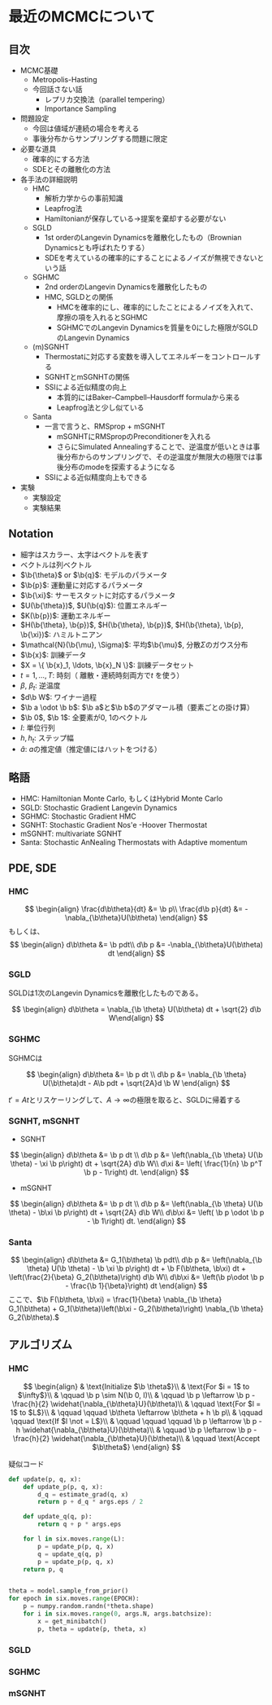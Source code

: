 $\newcommand{\b}[1]{\boldsymbol{#1}}$

# 最近のMCMCについて

## 目次

* MCMC基礎
  * Metropolis-Hasting
  * 今回話さない話
    * レプリカ交換法（parallel tempering）
    * Importance Sampling
* 問題設定
  * 今回は値域が連続の場合を考える
  * 事後分布からサンプリングする問題に限定
* 必要な道具
  * 確率的にする方法
  * SDEとその離散化の方法
* 各手法の詳細説明
  * HMC
    * 解析力学からの事前知識
    * Leapfrog法
    * Hamiltonianが保存している->提案を棄却する必要がない
  * SGLD
    * 1st orderのLangevin Dynamicsを離散化したもの（Brownian Dynamicsとも呼ばれたりする）
    * SDEを考えているの確率的にすることによるノイズが無視できないという話
  * SGHMC
    * 2nd orderのLangevin Dynamicsを離散化したもの
    * HMC, SGLDとの関係
      * HMCを確率的にし、確率的にしたことによるノイズを入れて、摩擦の項を入れるとSGHMC
      * SGHMCでのLangevin Dynamicsを質量を0にした極限がSGLDのLangevin Dynamics
  * (m)SGNHT
    * Thermostatに対応する変数を導入してエネルギーをコントロールする
    * SGNHTとmSGNHTの関係
    * SSIによる近似精度の向上
      * 本質的にはBaker–Campbell–Hausdorff formulaから来る
      * Leapfrog法と少し似ている
  * Santa
    * 一言で言うと、RMSprop + mSGNHT
      * mSGNHTにRMSpropのPreconditionerを入れる
      * さらにSimulated Annealingすることで、逆温度が低いときは事後分布からのサンプリングで、その逆温度が無限大の極限では事後分布のmodeを探索するようになる
    * SSIによる近似精度向上もできる
* 実験
  * 実験設定
  * 実験結果

## Notation

* 細字はスカラー、太字はベクトルを表す
* ベクトルは列ベクトル
* $\b{\theta}$ or $\b{q}$: モデルのパラメータ
* $\b{p}$: 運動量に対応するパラメータ
* $\b{\xi}$: サーモスタットに対応するパラメータ
* $U(\b{\theta})$, $U(\b{q}$): 位置エネルギー
* $K(\b{p})$: 運動エネルギー
* $H(\b{\theta}, \b{p})$, $H(\b{\theta}, \b{p})$, $H(\b{\theta}, \b{p}, \b{\xi})$: ハミルトニアン
* $\mathcal{N}(\b{\mu}, \Sigma)$: 平均$\b{\mu}$, 分散$\Sigma$のガウス分布
* $\b{x}$: 訓練データ
* $X = \{ \b{x}_1, \ldots, \b{x}_N \}$: 訓練データセット
* $t = 1, \ldots, T$: 時刻（ 離散・連続時刻両方で$t$ を使う）
* $\beta$, $\beta_t$: 逆温度
* $d\b W$: ワイナー過程
* $\b a \odot \b b$: $\b a$と$\b b$のアダマール積（要素ごとの掛け算）
* $\b 0$, $\b 1$: 全要素が0, 1のベクトル
* $I$: 単位行列
* $h, h_t$: ステップ幅
* $\hat{a}$: $a$の推定値（推定値にはハットをつける）

## 略語

* HMC: Hamiltonian Monte Carlo, もしくはHybrid Monte Carlo
* SGLD: Stochastic Gradient Langevin Dynamics
* SGHMC: Stochastic Gradient HMC
* SGNHT: Stochastic Gradient Nos\'e -Hoover Thermostat
* mSGNHT: multivariate SGNHT
* Santa: Stochastic AnNealing
Thermostats with Adaptive momentum


## PDE, SDE

### HMC

$$
\begin{align}
\frac{d\b\theta}{dt} &= \b p\\
\frac{d\b p}{dt} &= -\nabla_{\b\theta}U(\b\theta)
\end{align}
$$
もしくは、
$$
\begin{align}
d\b\theta &= \b pdt\\
d\b p &= -\nabla_{\b\theta}U(\b\theta) dt
\end{align}
$$


### SGLD

SGLDは1次のLangevin Dynamicsを離散化したものである。

$$
\begin{align}
d\b\theta =  \nabla_{\b \theta} U(\b\theta) dt + \sqrt{2} d\b W\end{align}
$$

### SGHMC

SGHMCは

$$
\begin{align}
d\b\theta &= \b p dt \\
d\b p &= \nabla_{\b \theta} U(\b\theta)dt - A\b pdt + \sqrt{2A}d \b W
\end{align}
$$

$t' = At$とリスケーリングして、$A\to \infty$の極限を取ると、SGLDに帰着する


### SGNHT, mSGNHT

* SGNHT

$$
\begin{align}
d\b\theta &= \b p dt \\
d\b p &= \left(\nabla_{\b \theta} U(\b \theta) - \xi \b p\right) dt + \sqrt{2A} d\b W\\
d\xi &= \left( \frac{1}{n} \b p^T \b p - 1\right) dt.
\end{align}
$$

* mSGNHT

$$
\begin{align}
d\b\theta &= \b p dt \\
d\b p &= \left(\nabla_{\b \theta} U(\b \theta) - \b\xi \b p\right) dt + \sqrt{2A} d\b W\\
d\b\xi &= \left( \b p \odot \b p - \b 1\right) dt.
\end{align}
$$

### Santa

$$
\begin{align}
d\b\theta &= G_1(\b\theta) \b pdt\\
d\b p &= \left(\nabla_{\b \theta} U(\b \theta) - \b \xi \b p\right) dt + \b F(\b\theta, \b\xi) dt + \left(\frac{2}{\beta} G_2(\b\theta)\right) d\b W\\
d\b\xi &= \left(\b p\odot \b p - \frac{\b 1}{\beta}\right) dt
\end{align}
$$
ここで、$\b F(\b\theta, \b\xi) = \frac{1}{\beta} \nabla_{\b \theta} G_1(\b\theta) + G_1(\b\theta)\left(\b\xi - G_2(\b\theta)\right) \nabla_{\b \theta} G_2(\b\theta).$

## アルゴリズム

### HMC

$$
\begin{align}
& \text{Initialize $\b \theta$}\\
& \text{For $i = 1$ to $\infty$}\\
& \qquad \b p \sim N(\b 0, I)\\
& \qquad \b p \leftarrow \b p - \frac{h}{2} \widehat{\nabla_{\b\theta}U}(\b\theta)\\
& \qquad \text{For $l = 1$ to $L$}\\
& \qquad \qquad \b\theta \leftarrow \b\theta + h \b p\\
& \qquad \qquad \text{If $l \not = L$}\\
& \qquad \qquad \qquad \b p \leftarrow \b p - h \widehat{\nabla_{\b\theta}U}(\b\theta)\\
& \qquad \b p \leftarrow \b p - \frac{h}{2} \widehat{\nabla_{\b\theta}U}(\b\theta)\\
& \qquad \text{Accept $\b\theta$}
\end{align}
$$

疑似コード
```python
def update(p, q, x):
    def update_p(p, q, x):
        d_q = estimate_grad(q, x)
        return p + d_q * args.eps / 2

    def update_q(q, p):
        return q + p * args.eps

    for l in six.moves.range(L):
        p = update_p(p, q, x)
        q = update_q(q, p)
        p = update_p(p, q, x)
    return p, q


theta = model.sample_from_prior()
for epoch in six.moves.range(EPOCH):
    p = numpy.random.randn(*theta.shape)
    for i in six.moves.range(0, args.N, args.batchsize):
        x = get_minibatch()
        p, theta = update(p, theta, x)
```

### SGLD


### SGHMC

### mSGNHT
